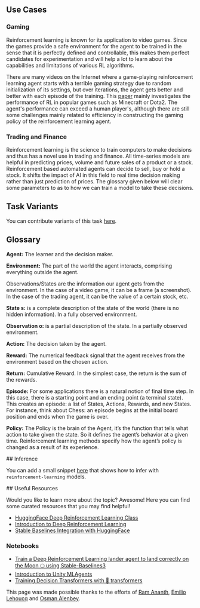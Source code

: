 ## Use Cases

### Gaming

Reinforcement learning is known for its application to video games. Since the games provide a safe environment for the agent to be trained in the sense that it is perfectly defined and controllable, this makes them perfect candidates for experimentation and will help a lot to learn about the capabilities and limitations of various RL algorithms. 


There are many videos on the Internet where a game-playing reinforcement learning agent starts with a terrible gaming strategy due to random initialization of its settings, but over iterations, the agent gets better and better with each episode of the training. This [paper](https://arxiv.org/abs/1912.10944) mainly investigates the performance of RL in popular games such as Minecraft or Dota2. The agent's performance can exceed a human player's, although there are still some challenges mainly related to efficiency in constructing the gaming policy of the reinforcement learning agent.


### Trading and Finance
Reinforcement learning is the science to train computers to make decisions and thus has a novel use in trading and finance. All time-series models are helpful in predicting prices, volume and future sales of a product or a stock. Reinforcement based automated agents can decide to sell, buy or hold a stock. It shifts the impact of AI in this field to real time decision making rather than just prediction of prices. The glossary given below will clear some parameters to as to how we can train a model to take these decisions.



## Task Variants 

You can contribute variants of this task [here](https://github.com/huggingface/hub-docs/blob/main/tasks/src/reinforcement-learning/about.md).

## Glossary

<!-- ![RL Loop](https://huggingface.co/blog/assets/63_deep_rl_intro/RL_process.jpg "Agent Environment Interaction") TODO: Uncomment image for visual understanding if it fits within the page--> 


**Agent:** The learner and the decision maker.


**Environment:** The part of the world the agent interacts, comprising everything outside the agent.


Observations/States are the information our agent gets from the environment. In the case of a video game, it can be a frame (a screenshot). In the case of the trading agent, it can be the value of a certain stock, etc.


**State s:** is a complete description of the state of the world (there is no hidden information). In a fully observed environment.


**Observation o:** is a partial description of the state. In a partially observed environment.


**Action:** The decision taken by the agent.


**Reward:** The numerical feedback signal that the agent receives from the environment based on the chosen action.


**Return:** Cumulative Reward.  In the simplest case, the return is the sum of the rewards.


**Episode:** For some applications there is a natural notion of final time step.  In this case, there is a starting point and an ending point (a terminal state). This creates an episode: a list of States, Actions, Rewards, and new States. For instance, think about Chess: an episode begins at the initial board position and ends when the game is over.


**Policy:** The Policy is the brain of the Agent, it’s the function that tells what action to take given the state. So it defines the agent’s behavior at a given time. Reinforcement learning methods specify how the agent’s policy is changed as a result of its experience.


## Inference

You can add a small snippet [here](https://github.com/huggingface/hub-docs/blob/main/tasks/src/reinforcement-learning/about.md) that shows how to infer with `reinforcement-learning` models.

## Useful Resources

Would you like to learn more about the topic? Awesome! Here you can find some curated resources that you may find helpful!

- [HuggingFace Deep Reinforcement Learning Class](https://github.com/huggingface/deep-rl-class)
- [Introduction to Deep Reinforcement Learning](https://huggingface.co/blog/deep-rl-intro)
- [Stable Baselines Integration with HuggingFace](https://huggingface.co/blog/sb3)

### Notebooks
- [Train a Deep Reinforcement Learning lander agent to land correctly on the Moon 🌕 using Stable-Baselines3](https://github.com/huggingface/deep-rl-class/blob/main/unit1/unit1.ipynb)
- [Introduction to Unity MLAgents](https://colab.research.google.com/github/huggingface/deep-rl-class/blob/main/unit4/unit4.ipynb)
- [Training Decision Transformers with 🤗 transformers](https://github.com/huggingface/blog/blob/main/notebooks/101_train-decision-transformers.ipynb)

This page was made possible thanks to the efforts of [Ram Ananth](https://huggingface.co/RamAnanth1), [Emilio Lehoucq](https://huggingface.co/emiliol) and [Osman Alenbey](https://huggingface.co/osman93).
